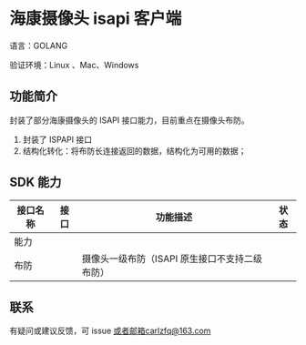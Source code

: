 # 海康摄像头 isapi 客户端

语言：GOLANG

验证环境：Linux 、Mac、Windows

## 功能简介

封装了部分海康摄像头的 ISAPI 接口能力，目前重点在摄像头布防。

1. 封装了 ISPAPI 接口
2. 结构化转化：将布防长连接返回的数据，结构化为可用的数据；

## SDK 能力

| 接口名称 | 接口 | 功能描述                                       | 状态 |
| -------- | ---- | ---------------------------------------------- | ---- |
| 能力     |      |                                                |      |
| 布防     |      | 摄像头一级布防（ISAPI 原生接口不支持二级布防） |      |

## 联系

有疑问或建议反馈，可 issue 或者邮箱carlzfq@163.com
